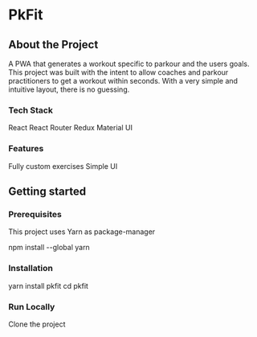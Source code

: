 # PkFit

## About the Project

A PWA that generates a workout specific to parkour and the users goals. This project was built with the intent to allow coaches and parkour practitioners to get a workout within seconds. With a very simple and intuitive layout, there is no guessing. 

### Tech Stack

React
React Router
Redux
Material UI

### Features

Fully custom exercises
Simple UI

## Getting started

### Prerequisites
This project uses Yarn as package-manager

npm install --global yarn

### Installation
yarn install pkfit
cd pkfit

### Run Locally
Clone the project

